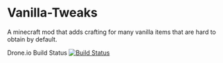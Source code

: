 # Vanilla-Tweaks
A minecraft mod that adds crafting for many vanilla items that are hard to obtain by default.

Drone.io Build Status
[![Build Status](https://drone.io/github.com/untamemadman/Vanilla-Tweaks/status.png)](https://drone.io/github.com/untamemadman/Vanilla-Tweaks/latest)
